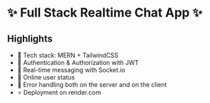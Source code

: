 # ✨ Full Stack Realtime Chat App ✨

## Highlights

- 🌟 Tech stack: MERN + TailwindCSS
- 🎃 Authentication & Authorization with JWT
- 👾 Real-time messaging with Socket.io
- 🚀 Online user status
- 🐞 Error handling both on the server and on the client
- ⭐ Deployment on render.com
